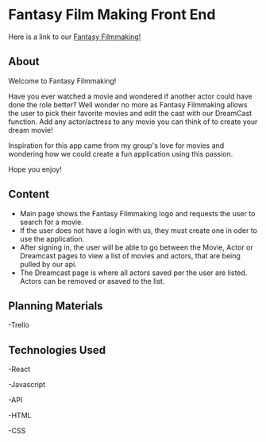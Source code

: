 # Fantasy Film Making Front End

Here is a link to our [Fantasy Filmmaking!](https://filmingo-fantasy-films.netlify.app/)

## About

Welcome to Fantasy Filmmaking!

Have you ever watched a movie and wondered if another actor could have done the role better? Well wonder no more as Fantasy Filmmaking allows the user to pick their favorite movies and edit the cast with our DreamCast function. Add any actor/actress to any movie you can think of to create your dream movie!

Inspiration for this app came from my group's love for movies and wondering how we could create a fun application using this passion.

Hope you enjoy!

## Content

- Main page shows the Fantasy Filmmaking logo and requests the user to search for a movie.
- If the user does not have a login with us, they must create one in oder to use the application.
- After signing in, the user will be able to go between the Movie, Actor or Dreamcast pages to view a list of movies and actors, that are being pulled by our api.
- The Dreamcast page is where all actors saved per the user are listed. Actors can be removed or asaved to the list.

## Planning Materials

-Trello

## Technologies Used

-React

-Javascript

-API 

-HTML

-CSS
